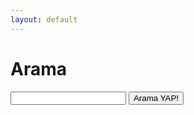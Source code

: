 ```yaml
---
layout: default
---
```


  <h1>Arama</h1>
  <form action="http://google.com/search" method="get">
      <input type="hidden" name="mertcangokgoz" value="site:mertcangokgoz.com"/>
      <input class="search" type="text" name="mertcangokgoz" results="0"/>
      <input type="button" value="Arama YAP!">
  </form>
